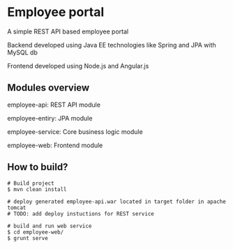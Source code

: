 # Employee portal
A simple REST API based employee portal

Backend developed using Java EE technologies like Spring and JPA with MySQL db

Frontend developed using Node.js and Angular.js

## Modules overview
employee-api: REST API module

employee-entiry: JPA module

employee-service: Core business logic module

employee-web: Frontend module


## How to build?
```
# Build project
$ mvn clean install

# deploy generated employee-api.war located in target folder in apache tomcat
# TODO: add deploy instuctions for REST service

# build and run web service
$ cd employee-web/
$ grunt serve
```
